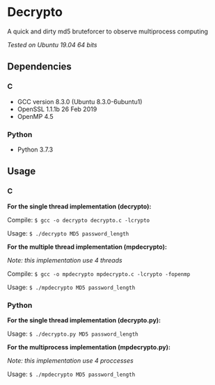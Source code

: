 # Decrypto

A quick and dirty md5 bruteforcer to observe multiprocess computing

_Tested on Ubuntu 19.04 64 bits_

## Dependencies

### C

- GCC version 8.3.0 (Ubuntu 8.3.0-6ubuntu1)
- OpenSSL 1.1.1b  26 Feb 2019
- OpenMP 4.5

### Python

- Python 3.7.3

## Usage

### C

**For the single thread implementation (decrypto):**

Compile:
`$ gcc -o decrypto decrypto.c -lcrypto`

Usage:
`$ ./decrypto MD5 password_length`

**For the multiple thread implementation (mpdecrypto):**

_Note: this implementation use 4 threads_

Compile:
`$ gcc -o mpdecrypto mpdecrypto.c -lcrypto -fopenmp`

Usage:
`$ ./mpdecrypto MD5 password_length`

### Python

**For the single thread implementation (decrypto.py):**

Usage:
`$ ./decrypto.py MD5 password_length`

**For the multiprocess implementation (mpdecrypto.py):**

_Note: this implementation use 4 proccesses_

Usage:
`$ ./mpdecrypto MD5 password_length`
